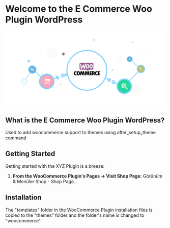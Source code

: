 # Welcome to the E Commerce Woo Plugin WordPress

![Plugin Logo](plugin_logo.png)

## What is the E Commerce Woo Plugin WordPress?

Used to add woocommerce support to themes using after_setup_theme command

## Getting Started

Getting started with the XYZ Plugin is a breeze:

1. **From the WooCommerce Plugin's Pages -> Visit Shop Page:** Görünüm & Menüler Shop - Shop Page.

## Installation

The "templates" folder in the WooCommerce Plugin installation files is copied to the "themes" folder and the folder's name is changed to "woocommerce".

